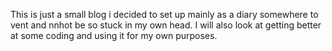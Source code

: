 This is just a small blog i decided to set up mainly as a diary
somewhere to vent and nnhot be so stuck in my own head.
I will also look at getting better at some coding and using it for my own purposes.
